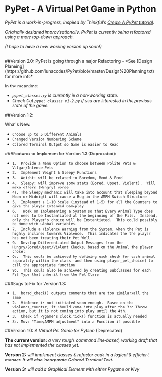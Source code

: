 # PyPet - A Virtual Pet Game in Python

*PyPet is a work-in-progress, inspired by Thinkful's [Create A PyPet tutorial](https://www.thinkful.com/learn/intro-to-python-tutorial/Creating-Your-Pypet).*  
  
*Originally designed improvisationally, PyPet is currently being refactored using a more top-down approach.*

*(I hope to have a new working version up soon!)*

<br>
##Version 2.0:
PyPet is going through a major Refactoring - *See [Design Planning](https://github.com/lunacodes/PyPet/blob/master/Design%20Planning.txt) for more info*

In the meantime:    

* *`pypet_classes.py` is currently in a non-working state.*
* *Check Out `pypet_classes_v1-2.py` if you are interested in the previous state of the game.*


##Version 1.2:

What's New:

 * `Choose up to 5 Different Animals`
 * `Changed Version Numbering Scheme`
 * `Colored Terminal Output so Game is easier to Read`
  

###Features to Implement for Version 1.3 (Deprecated): 
* `1.  Provide a Menu Option to choose between Polite Pets & Vulgar/Intense Pets`
* `2.  Implement Weight & Sleepy Functions`
* `3.  Weight: will be related to Boredom, Mood & Food`
* `4.  Sleepy: will improve some stats (Bored, Upset, Violent).  Will make others (Hungry) worse`
* `4a. The Sleepy mechanic will take into account that sleeping beyond Noon or Midnight will cause a Bug in the AMPM Switch Structure`
* `5.  Implement a 1-10 Scale (instead of 1-5) for all the Counters to give the player Extended Gameplay`
* `6.   Work on Implementing a System so that Every Animal Type does not need to be Instantiated at the beginning of the File.  Instead, only the Player's choice will be Instantiated.  This could possibly be done with Global Variables.`
* `7.  Include a Violence Warning from the System, when the Pet is highly inclined towards Violence.  This indicates the the player has not been treating their Pet Well.`
* `9.  Develop Differentiated Output Messages from the Hungry/Bored/Upset/Violent Checks, based on the Animal the player chose:`
* `9a.  This could be achieved by defining each check for each animal separately within the class (and then using player_pet_choice) to call the appropriate function`
* `9b.  This could also be achieved by creating Subclasses for each Pet Type that inherit from the Pet Class`


###Bugs to Fix for Version 1.3:
* `1.  bored_check() outputs comments that are too similar/all the same`
* `2.  Violence is not initiated soon enough.  Based on the violence_counter, it should come into play after the 3rd Throw action, but it is not coming into play until the 4th.`
* `3.  Check if Pygame's clock.tick() function is actually needed`
* `3a. Move "Time/AMPM adjustment" into a Function if possible`


##Version 1.0:
*A Virtual Pet Game for Python* (Deprecated)

**The current version:** *a very rough, command line-based, working draft that has not implemented the classes yet.*

**Version 2:** *will implement classes & refactor code in a logical & efficient manner.  It will also incorporate Colored Terminal Text.*

**Version 3:** *will add a Graphical Element with either Pygame or Kivy*
